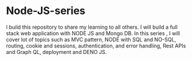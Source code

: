 # Node-JS-series
I build this repository to share my learning to all others. I will build a full stack web application with NODE JS and Mongo DB. In this series , I will cover lot of topics such as MVC pattern, NODE with SQL and NO-SQL, routing, cookie and sessions, authentication, and error handling, Rest APIs and Graph QL, deployment and DENO JS.
